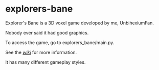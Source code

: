 # explorers-bane

Explorer's Bane is a 3D voxel game developed by me, UnbihexiumFan.

Nobody ever said it had good graphics.

To access the game, go to explorers_bane/main.py.

See the [_wiki_](https://github.com/UnbihexiumFan/explorers-bane/wiki) for more information.

It has many different gameplay styles.
